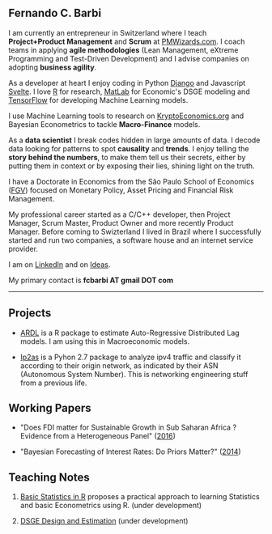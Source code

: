 
## Fernando C. Barbi

I am currently an entrepreneur in Switzerland where I teach **Project+Product Management** and **Scrum** at [PMWizards.com](https://www.pmwizards.com). I coach teams in applying **agile methodologies** (Lean Management, eXtreme Programming and Test-Driven Development) and I advise companies on adopting **business agility**. 

As a developer at heart I enjoy coding in Python [Django](https://www.djangoproject.com/) and Javascript [Svelte](https://svelte.dev/). I love [R](https://cran.r-project.org/) for research, [MatLab](https://www.mathworks.com/) for Economic's DSGE modeling and [TensorFlow](https://tensorflow.org) for developing Machine Learning models.

I use Machine Learning tools to research on [KryptoEconomics.org](https://www.kryptoeconomics.org/) and Bayesian Econometrics to tackle **Macro-Finance** models. 

As a **data scientist** I break codes hidden in large amounts of data. I decode data looking for patterns to spot **causality** and **trends**. I enjoy telling the **story behind the numbers**, to make them tell us their secrets, either by putting them in context or by exposing their lies, shining light on the truth.

I have a Doctorate in Economics from the São Paulo School of Economics ([FGV](http://economics-sp.fgv.br/)) focused on Monetary Policy, Asset Pricing and Financial Risk Management. 

My professional career started as a C/C++ developer, then Project Manager, Scrum Master, Product Owner and more recently Product Manager. Before coming to Swizterland I lived in Brazil where I successfully started and run two companies, a software house and an internet service provider. 

I am on [LinkedIn](https://www.linkedin.com/in/fcbarbi/) and on [Ideas](https://ideas.repec.org/f/pba724.html).

My primary contact is **fcbarbi AT gmail DOT com**

---

Projects 
--------

* [ARDL](https://github.com/fcbarbi/ardl/) is a R package to estimate Auto-Regressive Distributed Lag models. I am using this in Macroeconomic models.

* [Ip2as](https://github.com/fcbarbi/ip2as/) is a Pyhon 2.7 package to analyze ipv4 traffic and classify it according to their origin network, as indicated by their ASN (Autonomous System Number). This is networking engineering stuff from a previous life.

Working Papers 
--------------

* "Does FDI matter for Sustainable Growth in Sub Saharan Africa ? Evidence from a Heterogeneous Panel" ([2016](https://github.com/fcbarbi/research/blob/master/FDI_Sustainable_Growth_SSA_2016.pdf))

* "Bayesian Forecasting of Interest Rates: Do Priors Matter?" ([2014](https://github.com/fcbarbi/research/blob/master/Bayesian_forecasting_interest_rates_do_priors_matter.pdf))

Teaching Notes
--------------

1. [Basic Statistics in R](https://github.com/fcbarbi/statR/) proposes a practical approach to learning Statistics and basic Econometrics using R. (under development) 

2. [DSGE Design and Estimation](https://github.com/fcbarbi/dsge/) (under development) 
